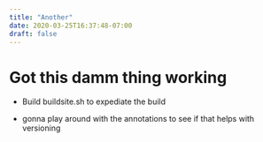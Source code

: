 ```yaml
---
title: "Another"
date: 2020-03-25T16:37:48-07:00
draft: false
---
```


# Got this damm thing working

- Build buildsite.sh to expediate the build

- gonna play around with the annotations to see if that helps with versioning